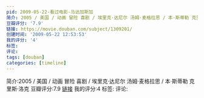 ```yaml
---
pid: 2009-05-22-看过电影-马达加斯加
简介: 2005 / 美国 / 动画 冒险 喜剧 / 埃里克·达尼尔 汤姆·麦格拉思 / 本·斯蒂勒 克里斯·洛克
豆瓣评分: '7.9'
链接: https://movie.douban.com/subject/1309201/
创建时间: '2009-05-22 12:53:53'
我的评分: '4'
标签:
评论:
tags: [douban]
categories: [timeline]
---
```

简介:2005 / 美国 / 动画 冒险 喜剧 / 埃里克·达尼尔 汤姆·麦格拉思 / 本·斯蒂勒 克里斯·洛克
豆瓣评分:7.9
[链接](https://movie.douban.com/subject/1309201/)
我的评分:4
标签:
评论:
